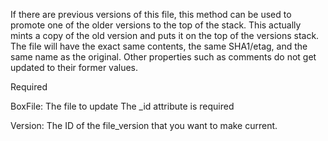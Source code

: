 If there are previous versions of this file, this method can be used to promote one of the older versions to the top of the stack. This actually mints a copy of the old version and puts it on the top of the versions stack. The file will have the exact same contents, the same SHA1/etag, and the same name as the original. Other properties such as comments do not get updated to their former values.

Required

BoxFile: The file to update
The _id attribute is required

Version: The ID of the file_version that you want to make current.